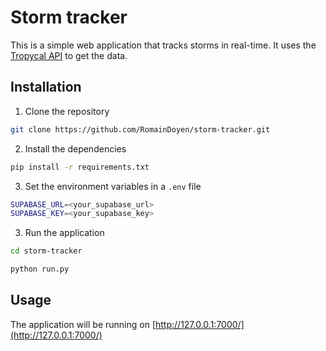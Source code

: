 # Storm tracker

This is a simple web application that tracks storms in real-time. It uses the [Tropycal API](https://tropycal.github.io/tropycal/index.html) to get the data.

## Installation

1. Clone the repository

```bash
git clone https://github.com/RomainDoyen/storm-tracker.git
```

2. Install the dependencies

```bash
pip install -r requirements.txt
```

3. Set the environment variables in a `.env` file

```bash
SUPABASE_URL=<your_supabase_url>
SUPABASE_KEY=<your_supabase_key>
```

3. Run the application

```bash
cd storm-tracker
```

```bash	
python run.py
```

## Usage

The application will be running on [http://127.0.0.1:7000/](http://127.0.0.1:7000/)

